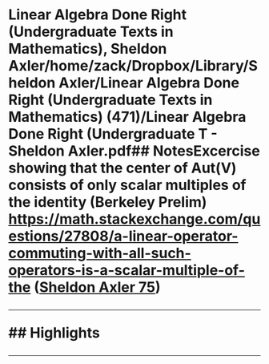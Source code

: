 # Linear Algebra Done Right (Undergraduate Texts in Mathematics), Sheldon Axler/home/zack/Dropbox/Library/Sheldon Axler/Linear Algebra Done Right (Undergraduate Texts in Mathematics) (471)/Linear Algebra Done Right (Undergraduate T - Sheldon Axler.pdf## NotesExcercise showing that the center of Aut(V) consists of only scalar multiples of the identity (Berkeley Prelim) https://math.stackexchange.com/questions/27808/a-linear-operator-commuting-with-all-such-operators-is-a-scalar-multiple-of-the (<a href="file:////home/zack/Dropbox/Library/Sheldon Axler/Linear Algebra Done Right (Undergraduate Texts in Mathematics) (471)/Linear Algebra Done Right (Undergraduate T - Sheldon Axler.pdf#page=75" target="_blank">Sheldon Axler 75</a>)</p><hr>## Highlights<hr>